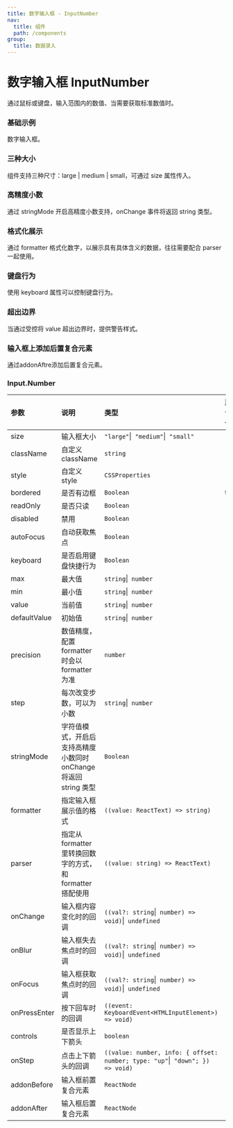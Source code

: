 ```yaml
---
title: 数字输入框 - InputNumber
nav:
  title: 组件
  path: /components
group:
  title: 数据录入
---
```


# 数字输入框 InputNumber

通过鼠标或键盘，输入范围内的数值、当需要获取标准数值时。

### 基础示例

数字输入框。

<code src="./demos/basic.tsx"  ></code>

### 三种大小

组件支持三种尺寸：large | medium | small，可通过 size 属性传入。

<code src="./demos/size.tsx"  ></code>

### 高精度小数

通过 stringMode 开启高精度小数支持，onChange 事件将返回 string 类型。

<code src="./demos/stringMode.tsx"  ></code>

### 格式化展示

通过 formatter 格式化数字，以展示具有具体含义的数据，往往需要配合 parser 一起使用。

<code src="./demos/formatter.tsx"  ></code>

### 键盘行为

使用 keyboard 属性可以控制键盘行为。

<code src="./demos/keyboard.tsx"  ></code>

### 超出边界

当通过受控将 value 超出边界时，提供警告样式。

<code src="./demos/overstep.tsx"  ></code>

### 输入框上添加后置复合元素

通过addonAftre添加后置复合元素。

<code src="./demos/addonAfter.tsx"  ></code>

### Input.Number

| 参数 | 说明 | 类型 | 默认值 |
| :--- | :--- | :--- | :----- |
| size      | 输入框大小 | `"large"`\|` "medium"`\|` "small"`  | -      |
| className      | 自定义className | `string`  | -      |
| style      | 自定义style | `CSSProperties`  | -      |
| bordered      | 是否有边框 | `Boolean`  | true      |
| readOnly      | 是否只读 | `Boolean`  | -      |
| disabled      | 禁用 | `Boolean`  | -      |
| autoFocus      | 自动获取焦点 | `Boolean`  | -      |
| keyboard      | 是否启用键盘快捷行为 | `Boolean`  | -      |
| max      | 最大值 | `string`\|` number`  | -      |
| min      | 最小值 | `string`\|` number`  | -      |
| value      | 当前值 | `string`\|` number`  | -      |
| defaultValue      | 初始值 | `string`\|` number`  | -      |
| precision      | 数值精度，配置 formatter 时会以 formatter 为准 | `number`  | -      |
| step      | 每次改变步数，可以为小数 | `string`\|` number`  | -      |
| stringMode      | 字符值模式，开启后支持高精度小数同时 onChange 将返回 string 类型 | `Boolean`  | -      |
| formatter      | 指定输入框展示值的格式 | `((value: ReactText) => string)`  | -      |
| parser      | 指定从 formatter 里转换回数字的方式，和 formatter 搭配使用 | `((value: string) => ReactText)`  | -      |
| onChange      | 输入框内容变化时的回调 | `((val?: string`\|` number) => void)`\|` undefined`  | -      |
| onBlur      | 输入框失去焦点时的回调 | `((val?: string`\|` number) => void)`\|` undefined`  | -      |
| onFocus      | 输入框获取焦点时的回调 | `((val?: string`\|` number) => void)`\|` undefined`  | -      |
| onPressEnter      | 按下回车时的回调 | `((event: KeyboardEvent<HTMLInputElement>) => void)`  | -      |
| controls      | 是否显示上下箭头 | `boolean`  | -      |
| onStep      | 点击上下箭头的回调 | `((value: number, info: { offset: number; type: "up"`\|` "down"; }) => void)`  | -      |
| addonBefore      | 输入框前置复合元素 | `ReactNode`  | -      |
| addonAfter      | 输入框后置复合元素 | `ReactNode`  | -      |


<!-- ## FAQ

#### 为什么 showStepHandler 属性没了？
这是为了无缝对接 antd ，现在把 showStepHandler 属性替换成了 controls 属性 -->

### 
